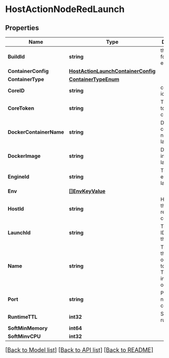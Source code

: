 # HostActionNodeRedLaunch

## Properties

Name | Type | Description | Notes
------------ | ------------- | ------------- | -------------
**BuildId** | **string** | the buildId for the engine | [optional] 
**ContainerConfig** | [**HostActionLaunchContainerConfig**](HostActionLaunch_containerConfig.md) |  | [optional] 
**ContainerType** | [**ContainerTypeEnum**](ContainerTypeEnum.md) |  | [optional] 
**CoreID** | **string** | core system id of graphql | [optional] 
**CoreToken** | **string** | The core token of the current user. | [optional] 
**DockerContainerName** | **string** | Docker container name to launch | [optional] 
**DockerImage** | **string** | Docker image to launch | [optional] 
**EngineId** | **string** | The id of the engine to launch | [optional] 
**Env** | [**[]EnvKeyValue**](EnvKeyValue.md) |  | [optional] 
**HostId** | **string** | HostID of the node-red container | [optional] 
**LaunchId** | **string** | The Launch ID to use for the launch | [optional] 
**Name** | **string** | The name of the engine or process to launch. This is informational only. | [optional] 
**Port** | **string** | Port of the node-red container | [optional] 
**RuntimeTTL** | **int32** | Seconds to run | [optional] 
**SoftMinMemory** | **int64** |  | [optional] 
**SoftMinvCPU** | **int32** |  | [optional] 

[[Back to Model list]](../README.md#documentation-for-models) [[Back to API list]](../README.md#documentation-for-api-endpoints) [[Back to README]](../README.md)

<style>
     p, ul, ol, li { font-size: 18px !important;}
</style>


